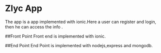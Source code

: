 Zlyc App
============
The app is a app implemented with ionic.Here a user can register and login, then he can access the info .

##Front Point
Front end is implemented with ionic.


##End Point
End Point is implemented with nodejs,express and mongodb.